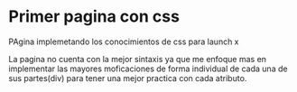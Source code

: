 # Primer pagina con css

PAgina implemetando los conocimientos de css para launch x

La pagina no cuenta con la mejor sintaxis ya que me enfoque mas en implementar las mayores moficaciones de forma individual de cada una de sus partes(div) para tener una mejor practica con cada atributo.
